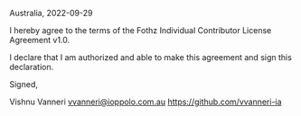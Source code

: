 Australia, 2022-09-29

I hereby agree to the terms of the Fothz Individual Contributor License
Agreement v1.0.

I declare that I am authorized and able to make this agreement and sign this
declaration.

Signed,

Vishnu Vanneri vvanneri@ioppolo.com.au https://github.com/vvanneri-ia